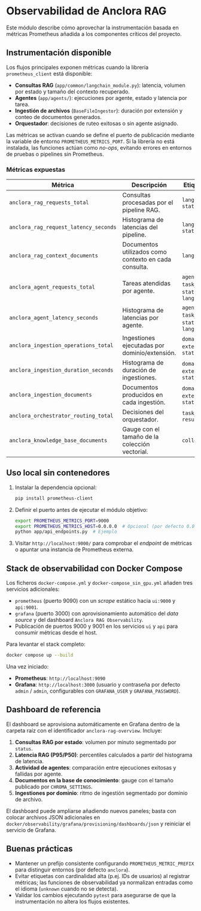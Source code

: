 # Observabilidad de Anclora RAG

Este módulo describe cómo aprovechar la instrumentación basada en métricas Prometheus añadida a los componentes críticos del proyecto.

## Instrumentación disponible

Los flujos principales exponen métricas cuando la librería `prometheus_client` está disponible:

- **Consultas RAG** (`app/common/langchain_module.py`): latencia, volumen por estado y tamaño del contexto recuperado.
- **Agentes** (`app/agents/`): ejecuciones por agente, estado y latencia por tarea.
- **Ingestión de archivos** (`BaseFileIngestor`): duración por extensión y conteo de documentos generados.
- **Orquestador**: decisiones de ruteo exitosas o sin agente asignado.

Las métricas se activan cuando se define el puerto de publicación mediante la variable de entorno `PROMETHEUS_METRICS_PORT`. Si la librería no está instalada, las funciones actúan como _no-ops_, evitando errores en entornos de pruebas o pipelines sin Prometheus.

### Métricas expuestas

| Métrica | Descripción | Etiquetas |
| --- | --- | --- |
| `anclora_rag_requests_total` | Consultas procesadas por el pipeline RAG. | `language`, `status` |
| `anclora_rag_request_latency_seconds` | Histograma de latencias del pipeline. | `language`, `status` |
| `anclora_rag_context_documents` | Documentos utilizados como contexto en cada consulta. | `language` |
| `anclora_agent_requests_total` | Tareas atendidas por agente. | `agent`, `task_type`, `status`, `language` |
| `anclora_agent_latency_seconds` | Histograma de latencias por agente. | `agent`, `task_type`, `status`, `language` |
| `anclora_ingestion_operations_total` | Ingestiones ejecutadas por dominio/extensión. | `domain`, `extension`, `status` |
| `anclora_ingestion_duration_seconds` | Histograma de duración de ingestiones. | `domain`, `extension`, `status` |
| `anclora_ingestion_documents` | Documentos producidos en cada ingestión. | `domain`, `extension`, `status` |
| `anclora_orchestrator_routing_total` | Decisiones del orquestador. | `task_type`, `result` |
| `anclora_knowledge_base_documents` | Gauge con el tamaño de la colección vectorial. | `collection` |

## Uso local sin contenedores

1. Instalar la dependencia opcional:
   ```bash
   pip install prometheus-client
   ```
2. Definir el puerto antes de ejecutar el módulo objetivo:
   ```bash
   export PROMETHEUS_METRICS_PORT=9000
   export PROMETHEUS_METRICS_HOST=0.0.0.0  # Opcional (por defecto 0.0.0.0)
   python app/api_endpoints.py  # Ejemplo
   ```
3. Visitar `http://localhost:9000/` para comprobar el _endpoint_ de métricas o apuntar una instancia de Prometheus externa.

## Stack de observabilidad con Docker Compose

Los ficheros `docker-compose.yml` y `docker-compose_sin_gpu.yml` añaden tres servicios adicionales:

- `prometheus` (puerto 9090) con un _scrape_ estático hacia `ui:9000` y `api:9001`.
- `grafana` (puerto 3000) con aprovisionamiento automático del _data source_ y del dashboard `Anclora RAG Observability`.
- Publicación de puertos 9000 y 9001 en los servicios `ui` y `api` para consumir métricas desde el host.

Para levantar el stack completo:

```bash
docker compose up --build
```

Una vez iniciado:

- **Prometheus**: `http://localhost:9090`
- **Grafana**: `http://localhost:3000` (usuario y contraseña por defecto `admin` / `admin`, configurables con `GRAFANA_USER` y `GRAFANA_PASSWORD`).

## Dashboard de referencia

El dashboard se aprovisiona automáticamente en Grafana dentro de la carpeta raíz con el identificador `anclora-rag-overview`. Incluye:

1. **Consultas RAG por estado**: volumen por minuto segmentado por `status`.
2. **Latencia RAG (P95/P50)**: percentiles calculados a partir del histograma de latencia.
3. **Actividad de agentes**: comparación entre ejecuciones exitosas y fallidas por agente.
4. **Documentos en la base de conocimiento**: gauge con el tamaño publicado por `CHROMA_SETTINGS`.
5. **Ingestiones por dominio**: ritmo de ingestión segmentado por dominio de archivo.

El dashboard puede ampliarse añadiendo nuevos paneles; basta con colocar archivos JSON adicionales en `docker/observability/grafana/provisioning/dashboards/json` y reiniciar el servicio de Grafana.

## Buenas prácticas

- Mantener un prefijo consistente configurando `PROMETHEUS_METRIC_PREFIX` para distinguir entornos (por defecto `anclora`).
- Evitar etiquetas con cardinalidad alta (p.ej. IDs de usuarios) al registrar métricas; las funciones de observabilidad ya normalizan entradas como el idioma (`unknown` cuando no se detecta).
- Validar los cambios ejecutando `pytest` para asegurarse de que la instrumentación no altera los flujos existentes.
